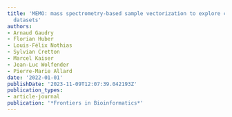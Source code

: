 ```yaml
---
title: 'MEMO: mass spectrometry-based sample vectorization to explore chemodiverse
  datasets'
authors:
- Arnaud Gaudry
- Florian Huber
- Louis-Félix Nothias
- Sylvian Cretton
- Marcel Kaiser
- Jean-Luc Wolfender
- Pierre-Marie Allard
date: '2022-01-01'
publishDate: '2023-11-09T12:07:39.042193Z'
publication_types:
- article-journal
publication: '*Frontiers in Bioinformatics*'
---
```

